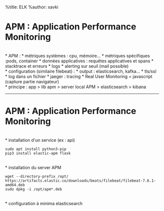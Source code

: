 %title: ELK
%author: xavki


# APM : Application Performance Monitoring


<br>
* APM :
		* métriques systèmes : cpu, mémoire...
		* métriques spécifiques :pods, container
		* données applicatives : requêtes applicatives et spans
		* stacktrace et erreurs
		* logs
		* alerting sur seuil (mail possible)

<br>
* configuration (similaire filebeat) :
		* output : elasticsearch, kafka...
		* tls/ssl
		* log dans un fichier
		* jaeger : tracing
		* Real User Monitoring = javascript (capture partie navigateur)

<br>
* principe :
		app > lib apm > server local APM > elasticsearch > kibana

-------------------------------------------------------------------------------------------------

# APM : Application Performance Monitoring



<br>
* installation d'un service (ex : api)

```
sudo apt install python3-pip
pip3 install elastic-apm flask
```


<br>
* installation du server APM

```
wget --directory-prefix /opt/ https://artifacts.elastic.co/downloads/beats/filebeat/filebeat-7.6.1-amd64.deb
sudo dpkg -i /opt/apm*.deb
```

<br>
* configuration à minima elasticsearch



